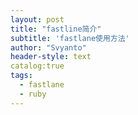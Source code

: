 ```yaml
---
layout: post
title: "fastline简介"
subtitle: 'fastlane使用方法'
author: "Svyanto"
header-style: text
catalog:true
tags:
  - fastlane
  - ruby
---
```


